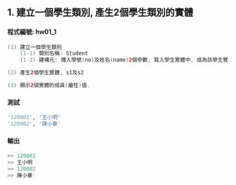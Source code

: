 ## 1. 建立一個學生類別, 產生2個學生類別的實體

#### 程式編號: hw01_1
``` java
(1) 建立一個學生類別
    (1-1) 類別名稱: Student
    (1-2) 建構元: 傳入學號(no)及姓名(name)2個參數, 寫入學生實體中, 成為該學生實體的2個成員.

(2) 產生2個學生實體, s1及s2

(3) 顯示2個實體的成員(屬性)值.
```

#### 測試
``` python
'120001', '王小明'
'120002', '陳小華'
```

#### 輸出
``` python
>> 120001
>> 王小明
>> 120002
>> 陳小華'
```
